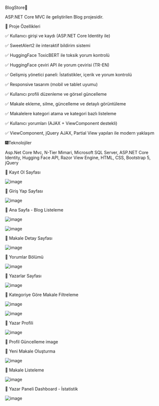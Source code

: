 BlogStore🎈

ASP.NET Core MVC ile geliştirilen Blog projesidir.

🚀 Proje Özellikleri

✅ Kullanıcı girişi ve kaydı (ASP.NET Core Identity ile)

✅ SweetAlert2 ile interaktif bildirim sistemi

✅ HuggingFace ToxicBERT ile toksik yorum kontrolü

✅ HuggingFace çeviri API ile yorum çevirisi (TR-EN)

✅ Gelişmiş yönetici paneli: İstatistikler, içerik ve yorum kontrolü

✅ Responsive tasarım (mobil ve tablet uyumu)

✅ Kullanıcı profili düzenleme ve görsel güncelleme

✅ Makale ekleme, silme, güncelleme ve detaylı görüntüleme

✅ Makalelere kategori atama ve kategori bazlı listeleme

✅ Kullanıcı yorumları (AJAX + ViewComponent destekli)

✅ ViewComponent, jQuery AJAX, Partial View yapıları ile modern yaklaşım

🎆Teknolojiler

Asp.Net Core Mvc, N-Tier Mimari, Microsoft SQL Server, ASP.NET Core Identity, Hugging Face API, Razor View Engine, HTML, CSS, Bootstrap 5, jQuery

📌 Kayıt Ol Sayfası

![image](https://github.com/user-attachments/assets/d36a15fe-88b6-455e-8087-3ad3b631ed2e)

📌 Giriş Yap Sayfası

![image](https://github.com/user-attachments/assets/08fcd5f1-b48d-4821-85a6-84800bc2a0e0)

📌 Ana Sayfa - Blog Listeleme

![image](https://github.com/user-attachments/assets/708d58d5-e0be-4f9b-853d-f779dc822d28)

![image](https://github.com/user-attachments/assets/da757b9a-1dba-467c-b2e5-de9e0cf62250)


📌 Makale Detay Sayfası

![image](https://github.com/user-attachments/assets/9d6e8da5-ecce-42ce-b2b7-3e1db29d0282)

📌 Yorumlar Bölümü

![image](https://github.com/user-attachments/assets/117b2669-c41b-41ce-bc53-0ad4d2ebaa39)
 

📌 Yazarlar Sayfası

![image](https://github.com/user-attachments/assets/acee719a-744e-48a3-bf44-a93691b41c9b)

📌 Kategoriye Göre Makale Filtreleme

![image](https://github.com/user-attachments/assets/91825357-70d7-4ee9-a8f5-fa661faffee1)

![image](https://github.com/user-attachments/assets/09ce7452-1cee-40f2-bd02-ebd360a6308a)

📌 Yazar Profili

![image](https://github.com/user-attachments/assets/a49ca5b3-43f4-466d-9021-f9e59ebcf650)

📌 Profil Güncelleme
image

📌 Yeni Makale Oluşturma

![image](https://github.com/user-attachments/assets/998c89d5-5380-4a3b-b964-46efd512d949)

📌 Makale Listeleme

![image](https://github.com/user-attachments/assets/5f8ea108-4c6d-4fba-a072-7ffcbeb96831)

📌 Yazar Paneli Dashboard - İstatistik

![image](https://github.com/user-attachments/assets/09cc7ccc-dc37-4a3d-860f-ed5ad6d4cac8)
